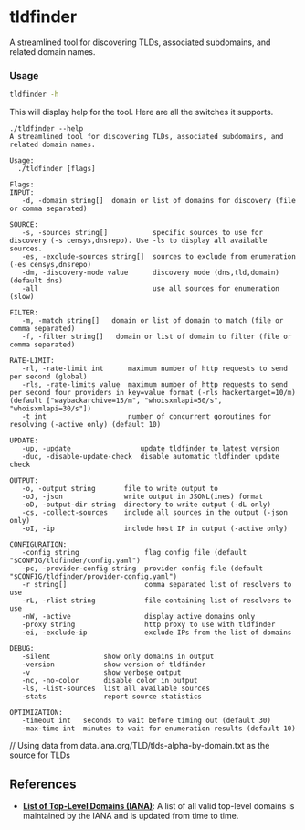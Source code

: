 # tldfinder
A streamlined tool for discovering TLDs, associated subdomains, and related domain names.


### Usage

```sh
tldfinder -h
```

This will display help for the tool. Here are all the switches it supports.


```console
./tldfinder --help
A streamlined tool for discovering TLDs, associated subdomains, and related domain names.

Usage:
  ./tldfinder [flags]

Flags:
INPUT:
   -d, -domain string[]  domain or list of domains for discovery (file or comma separated)

SOURCE:
   -s, -sources string[]           specific sources to use for discovery (-s censys,dnsrepo). Use -ls to display all available sources.
   -es, -exclude-sources string[]  sources to exclude from enumeration (-es censys,dnsrepo)
   -dm, -discovery-mode value      discovery mode (dns,tld,domain) (default dns)
   -all                            use all sources for enumeration (slow)

FILTER:
   -m, -match string[]   domain or list of domain to match (file or comma separated)
   -f, -filter string[]   domain or list of domain to filter (file or comma separated)

RATE-LIMIT:
   -rl, -rate-limit int      maximum number of http requests to send per second (global)
   -rls, -rate-limits value  maximum number of http requests to send per second four providers in key=value format (-rls hackertarget=10/m) (default ["waybackarchive=15/m", "whoisxmlapi=50/s", "whoisxmlapi=30/s"])
   -t int                    number of concurrent goroutines for resolving (-active only) (default 10)

UPDATE:
   -up, -update                 update tldfinder to latest version
   -duc, -disable-update-check  disable automatic tldfinder update check

OUTPUT:
   -o, -output string       file to write output to
   -oJ, -json               write output in JSONL(ines) format
   -oD, -output-dir string  directory to write output (-dL only)
   -cs, -collect-sources    include all sources in the output (-json only)
   -oI, -ip                 include host IP in output (-active only)

CONFIGURATION:
   -config string                flag config file (default "$CONFIG/tldfinder/config.yaml")
   -pc, -provider-config string  provider config file (default "$CONFIG/tldfinder/provider-config.yaml")
   -r string[]                   comma separated list of resolvers to use
   -rL, -rlist string            file containing list of resolvers to use
   -nW, -active                  display active domains only
   -proxy string                 http proxy to use with tldfinder
   -ei, -exclude-ip              exclude IPs from the list of domains

DEBUG:
   -silent             show only domains in output
   -version            show version of tldfinder
   -v                  show verbose output
   -nc, -no-color      disable color in output
   -ls, -list-sources  list all available sources
   -stats              report source statistics

OPTIMIZATION:
   -timeout int   seconds to wait before timing out (default 30)
   -max-time int  minutes to wait for enumeration results (default 10)
```


// Using data from data.iana.org/TLD/tlds-alpha-by-domain.txt as the source for TLDs


## References

- **[List of Top-Level Domains (IANA)](https://data.iana.org/TLD/tlds-alpha-by-domain.txt)**: A list of all valid top-level domains is maintained by the IANA and is updated from time to time.
